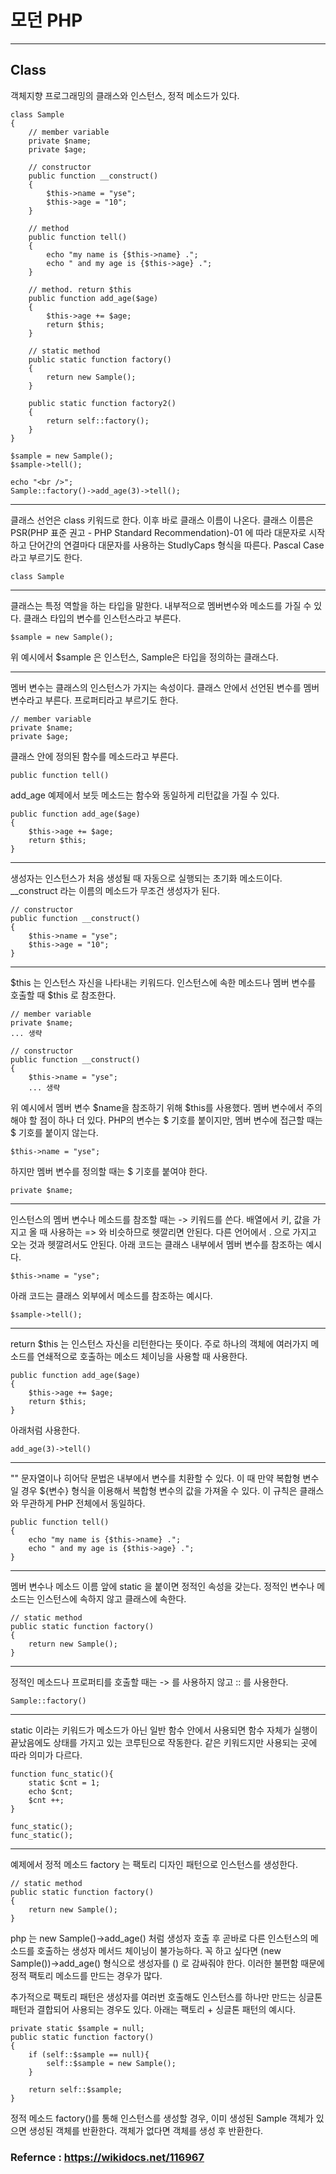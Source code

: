 # 모던 PHP

---

## Class

객체지향 프로그래밍의 클래스와 인스턴스, 정적 메소드가 있다.


```
class Sample
{
    // member variable
    private $name;
    private $age;

    // constructor
    public function __construct()
    {
        $this->name = "yse";
        $this->age = "10";
    }

    // method
    public function tell()
    {
        echo "my name is {$this->name} .";
        echo " and my age is {$this->age} .";
    }

    // method. return $this
    public function add_age($age)
    {
        $this->age += $age;
        return $this;
    }

    // static method
    public static function factory()
    {
        return new Sample();
    }

    public static function factory2()
    {
        return self::factory();
    }    
}

$sample = new Sample();
$sample->tell();

echo "<br />";
Sample::factory()->add_age(3)->tell();
```

---

클래스 선언은 class 키워드로 한다. 이후 바로 클래스 이름이 나온다. 클래스 이름은 PSR(PHP 표준 권고 - PHP Standard Recommendation)-01 에 따라 대문자로 시작하고 단어간의 연결마다 대문자를 사용하는 StudlyCaps 형식을 따른다. Pascal Case 라고 부르기도 한다.

```
class Sample
```

---

클래스는 특정 역할을 하는 타입을 말한다. 내부적으로 멤버변수와 메소드를 가질 수 있다. 클래스 타입의 변수를 인스턴스라고 부른다.

```
$sample = new Sample();
```

위 예시에서 $sample 은 인스턴스, Sample은 타입을 정의하는 클래스다.

---

멤버 변수는 클래스의 인스턴스가 가지는 속성이다. 클래스 안에서 선언된 변수를 멤버 변수라고 부른다. 프로퍼티라고 부르기도 한다.

```
// member variable
private $name;
private $age;
```

클래스 안에 정의된 함수를 메소드라고 부른다.

```
public function tell()
```

add_age 예제에서 보듯 메소드는 함수와 동일하게 리턴값을 가질 수 있다.

```
public function add_age($age)
{
    $this->age += $age;
    return $this;
}
```

---

생성자는 인스턴스가 처음 생성될 때 자동으로 실행되는 초기화 메소드이다. __construct 라는 이름의 메소드가 무조건 생성자가 된다.

```
// constructor
public function __construct()
{
    $this->name = "yse";
    $this->age = "10";
}
```


---

$this 는 인스턴스 자신을 나타내는 키워드다. 인스턴스에 속한 메소드나 멤버 변수를 호출할 때 $this 로 참조한다.

```
// member variable
private $name;
... 생략

// constructor
public function __construct()
{
    $this->name = "yse";
    ... 생략

```

위 예시에서 멤버 변수 $name을 참조하기 위해 $this를 사용했다.
멤버 변수에서 주의해야 할 점이 하나 더 있다. PHP의 변수는 $ 기호를 붙이지만, 멤버 변수에 접근할 때는 $ 기호를 붙이지 않는다.

```
$this->name = "yse";
```

하지만 멤버 변수를 정의할 때는 $ 기호를 붙여야 한다.

```
private $name;
```

---

인스턴스의 멤버 변수나 메소드를 참조할 때는 -> 키워드를 쓴다. 배열에서 키, 값을 가지고 올 때 사용하는 => 와 비슷하므로 헷깔리면 안된다. 다른 언어에서 . 으로 가지고 오는 것과 헷깔려서도 안된다.
아래 코드는 클래스 내부에서 멤버 변수를 참조하는 예시다.

```
$this->name = "yse";
```

아래 코드는 클래스 외부에서 메소드를 참조하는 예시다.

```
$sample->tell();
```

---

return $this 는 인스턴스 자신을 리턴한다는 뜻이다. 주로 하나의 객체에 여러가지 메소드를 연쇄적으로 호출하는 메소드 체이닝을 사용할 때 사용한다.

```
public function add_age($age)
{
    $this->age += $age;
    return $this;
}
```

아래처럼 사용한다.

```
add_age(3)->tell()
```

---

"" 문자열이나 히어닥 문법은 내부에서 변수를 치환할 수 있다. 이 때 만약 복합형 변수일 경우 ${변수} 형식을 이용해서 복합형 변수의 값을 가져올 수 있다. 이 규칙은 클래스와 무관하게 PHP 전체에서 동일하다.

```
public function tell()
{
    echo "my name is {$this->name} .";
    echo " and my age is {$this->age} .";
}
```

---

멤버 변수나 메소드 이름 앞에 static 을 붙이면 정적인 속성을 갖는다. 정적인 변수나 메소드는 인스턴스에 속하지 않고 클래스에 속한다.

```
// static method
public static function factory()
{
    return new Sample();
}
```

---

정적인 메소드나 프로퍼티를 호출할 때는 -> 를 사용하지 않고 :: 를 사용한다.

```
Sample::factory()
```


---

static 이라는 키워드가 메소드가 아닌 일반 함수 안에서 사용되면 함수 자체가 실행이 끝났음에도 상태를 가지고 있는 코루틴으로 작동한다. 같은 키워드지만 사용되는 곳에 따라 의미가 다르다.

```
function func_static(){
    static $cnt = 1;    
    echo $cnt;
    $cnt ++;
}

func_static();
func_static();
```

---

예제에서 정적 메소드 factory 는 팩토리 디자인 패턴으로 인스턴스를 생성한다.

```
// static method
public static function factory()
{
    return new Sample();
}
```

php 는 new Sample()->add_age() 처럼 생성자 호출 후 곧바로 다른 인스턴스의 메소드를 호출하는 생성자 메서드 체이닝이 불가능하다. 꼭 하고 싶다면 (new Sample())->add_age() 형식으로 생성자를 () 로 감싸줘야 한다. 이러한 불편함 때문에 정적 팩토리 메소드를 만드는 경우가 많다.

추가적으로 팩토리 패턴은 생성자를 여러번 호출해도 인스턴스를 하나만 만드는 싱글톤 패턴과 결합되어 사용되는 경우도 있다. 아래는 팩토리 + 싱글톤 패턴의 예시다.

```
private static $sample = null;
public static function factory()
{
    if (self::$sample == null){
        self::$sample = new Sample();
    }

    return self::$sample;
}
```

정적 메소드 factory()를 통해 인스턴스를 생성할 경우, 이미 생성된 Sample 객체가 있으면 생성된 객체를 반환한다. 객체가 없다면 객체를 생성 후 반환한다.



### Refernce : https://wikidocs.net/116967